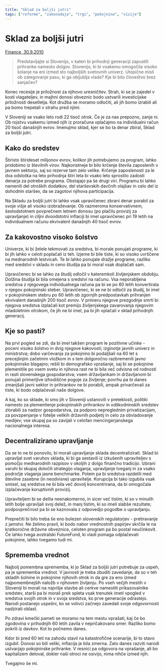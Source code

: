 ```yaml
---
title: "Sklad za boljši jutri"
tags: ["reforme", "zakonodaja", "trgi", "pokojnine", "vizije"]
---
```


# Sklad za boljši jutri

[Finance, 30.9.2010](https://www.finance.si/290819/Sklad-za-boljsi-jutri)

> Predstavljajte si Slovenijo, v kateri bi prihodnji generaciji zapustili prihranke namesto dolgov. Slovenijo, ki bi vsakemu omogočila visoko šolanje na eni izmed sto najboljših svetovnih univerz. Utopične misli ob zategovanje pasu, ki ga obljublja vlada? Kje bi bilo človeštvo brez sanjačev?

Konec recesije je priložnost za njihovo uresničitev. Strah, ki se je zajedel v kosti vlagateljev, in majhni donosi obveznic bodo ustvarili investicijske priložnosti desetletja. Kot družba se moramo odločiti, ali jih bomo izrabili ali pa bomo trepetali v strahu pred njimi.

V Sloveniji se vsako leto rodi 22 tisoč otrok. Če je za nas prepozno, zanje ni. Ob rojstvu vsakemu izmed njih iz proračuna vplačajmo na individualni račun 20 tisoč današnjih evrov. Imenujmo sklad, kjer se bo ta denar zbiral, Sklad za boljši jutri.

## Kako do sredstev

Štiristo štirideset milijonov evrov, kolikor jih potrebujemo za program, lahko pridobimo iz številnih virov. Najkoristneje bi bilo krčenje števila zaposlenih v javnem sektorju, saj so rezerve tam zelo velike. Krčenje zaposlenosti za le dva odstotka na leto prihodnja štiri leta bi vsako leto sprostilo zadosti denarja za potrebe programa. Obstajajo pa še drugi viri. Programu bi lahko namenili del otroških dodatkov, del starševskih davčnih olajšav in celo del iz dohodnin staršev, da se zagotovi njihova participacija.

Na Skladu za boljši jutri bi lahko vsak upravičenec zbrani denar porabil za svoje višje ali visoko izobraževanje. Ob razmeroma konservativnem, šestodstotnem povprečnem letnem donosu (po plačilu provizij za upravljanje) in ciljni dvoodstotni inflaciji bi imel upravičenec pri 19 letih na individualnem računu ekvivalent današnjih 40 tisoč evrov.

## Za kakovostno visoko šolstvo

Univerze, ki bi želele tekmovati za sredstva, bi morale ponujati programe, ki bi jih lahko v celoti poplačali iz teh. Izjeme bi bile tiste, ki so visoko uvrščene na mednarodnih lestvicah. Te bi lahko ponujale dražje programe, razliko med sredstvi v skladu in ceno študija pa bi moral vsak doplačati sam.

Upravičenec bi se lahko za študij odločil v kateremkoli življenjskem obdobju. Dolžina študija bi bila omejena s sredstvi na računu. Vsa neporabljena sredstva z njegovega individualnega računa pa bi se po 60 letih konvertirala v njegov pokojninski steber. Upravičenec, ki se ne bi odločil za študij, bi imel v pokojninskem stebru po 60 letih ob zgornjih predpostavkah prihranjen ekvivalent današnjih 200 tisoč evrov. V primeru njegove prezgodnje smrti bi njegova sredstva izplačali kot premijo življenjskega zavarovanja njegovim mladoletnim otrokom, če jih ne bi imel, pa bi jih vplačali v sklad prihodnjih generacij.

## Kje so pasti?

Na prvi pogled se zdi, da bi imel takšen program le pozitivne učinke - poceni visoko šolstvo in dvig njegove kakovosti; izginotje javnih univerz in ministrstva; dobo varčevanja za pokojnino bi podaljšali na 60 let s precejšnjim začetnim vložkom in s tem dolgoročno razbremenili javno pokojninsko blagajno; rešili bi demografsko vprašanje, saj bi se pokojnine plemenitile po vsem svetu in njihova rast ne bi bila več odvisna od rodnosti in rasti slovenskega gospodarstva; vsem državljankam in državljanom bi ponujali primerljive izhodiščne pogoje za življenje; povrhu pa bi danes zmanjšali javni sektor in prihrankov ne bi porabili, ampak privarčevali za tiste, ki bodo odplačevali naše dolgove.

A kaj, ko so sklade, ki smo jih v Sloveniji ustanovili v preteklosti, politiki namesto za plemenitenje pokojninskih prihrankov in odškodninskih sredstev zlorabili za nadzor gospodarstva, za podporo nepreglednim privatizacijam, za povzpenjanje v fotelje velikih državnih podjetij in celo za obvladovanje medijev; vse skupaj pa so zavijali v celofan mencingerjanskega nacionalnega interesa.

## Decentralizirano upravljanje

Da se to ne bi ponovilo, bi morali upravljanje sklada decentralizirati. Sklad bi upravljal svet varuhov sklada, ki bi ga sestavili iz izkušenih upraviteljev s pomočjo mednarodnih razpisov v okoljih z dolgo finančno tradicijo. Izbrani varuhi bi skupaj določili strategijo vlaganja, upravljanje tveganj in za vsako področje vlaganja jasne benchmarke. Potem pa bi sredstva razdelili med številne zasebne (in neodvisne) upravitelje. Korupcija bi tako izgubila vsak smisel, saj sredstva ne bi bila več dovolj koncentrirana, da bi omogočala izplačevanje koruptivnih provizij.

Upraviteljem bi se delila neenakomerno, in sicer več tistim, ki so v minulih letih bolje upravljali svoj delež, in manj tistim, ki so imeli slabše rezultate; podpovprečnost pa bi se kaznovala z odpovedjo pogodbe o upravljanju.

Preprečiti bi bilo treba še eno bolezen slovenskih regulatorjev - pretiravanje z jamstvi. Ne želimo pravil, ki bodo nabor vrednostnih papirjev skrčila le na kratkoročne državne obveznice, celoten program pa bo postal neučinkovit. Če lahko tvega avstralski FutureFund, ki vladi pomaga odplačevati pokojnine, lahko tvegamo tudi mi.

## Sprememba vrednot

Najbolj pomembna sprememba, ki jo Sklad za boljši jutri potrebuje za uspeh, pa je sprememba vrednot. V javnosti je treba zbuditi zavedanje, da so v teh skladih šolnine in pokojnine njihovih otrok in da gre za eno izmed najpomembnejših naložb v njihovem življenju. Po vseh večjih mestih v Sloveniji bi morali na najvišje stavbe ali cerkve namestiti prikazovalnike sredstev, starši pa bi morali prek spleta vsak trenutek imeti vpogled v sredstva svojih otrok in v svoja sredstva, ko prve generacije odrastejo. Narodi postanejo uspešni, ko se volivci začnejo zavedati svoje odgovornosti nadzirati oblast.

Po zdravi kmečki pameti se moramo na tem mestu vprašati, kaj če bo zgodovina v prihodnjih 60 letih zavila v nepričakovano smer. Razliko bomo pokrili iz davkov. Kot to počnemo danes.

Kdor bi pred 60 leti na zahodu stavil na katastrofične scenarije, bi to stavo izgubil. Donosi so bili veliki, inflacija je bila zmerna. Zato danes razviti narodi ustvarjajo pokojninske prihranke. V resnici pa odgovora na vprašanje, ali bo kapitalizem deloval, dokler naši otroci ne osivijo, nima nihče izmed njih.

Tvegajmo še mi.